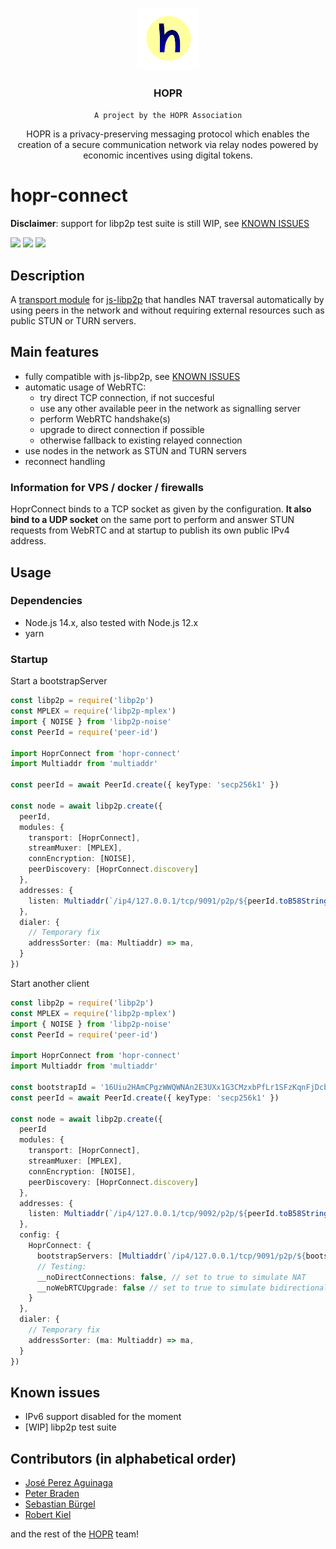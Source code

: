 <!-- INTRODUCTION -->
<p align="center">
  <a href="https://hoprnet.org" target="_blank" rel="noopener noreferrer">
    <img width="100" src="https://github.com/hoprnet/hopr-assets/blob/master/v1/logo/hopr_logo_padded.png?raw=true" alt="HOPR Logo">
  </a>
  
  <!-- Title Placeholder -->
  <h3 align="center">HOPR</h3>
  <p align="center">
    <code>A project by the HOPR Association</code>
  </p>
  <p align="center">
    HOPR is a privacy-preserving messaging protocol which enables the creation of a secure communication network via relay nodes powered by economic incentives using digital tokens.
  </p>
</p>

# hopr-connect

**Disclaimer**: support for libp2p test suite is still WIP, see [KNOWN ISSUES](#known-issues)

[![](https://github.com/libp2p/js-libp2p-interfaces/raw/master/src/transport/img/badge.png)](https://github.com/libp2p/js-libp2p-interfaces/tree/master/src/transport)
[![](https://github.com/libp2p/js-libp2p-interfaces/raw/master/src/connection/img/badge.png)](https://github.com/libp2p/js-libp2p-interfaces/tree/master/src/connection)
[![](https://github.com/libp2p/js-libp2p-interfaces/raw/master/src/peer-discovery/img/badge.png)](https://github.com/libp2p/js-libp2p-interfaces/tree/master/src/peer-discovery)

## Description

A [transport module](https://github.com/libp2p/js-libp2p-interfaces/tree/master/src/transport) for [js-libp2p](https://github.com/libp2p/js-libp2p) that handles NAT traversal automatically by using peers in the network and without requiring external resources such as public STUN or TURN servers.

## Main features

- fully compatible with js-libp2p, see [KNOWN ISSUES](#known-issues)
- automatic usage of WebRTC:
  - try direct TCP connection, if not succesful
  - use any other available peer in the network as signalling server
  - perform WebRTC handshake(s)
  - upgrade to direct connection if possible
  - otherwise fallback to existing relayed connection
- use nodes in the network as STUN and TURN servers
- reconnect handling

### Information for VPS / docker / firewalls

HoprConnect binds to a TCP socket as given by the configuration. **It also bind to a UDP socket** on the same port to perform and answer STUN requests from WebRTC and at startup to publish its own public IPv4 address. 

## Usage

### Dependencies

- Node.js 14.x, also tested with Node.js 12.x
- yarn

### Startup

Start a bootstrapServer

```ts
const libp2p = require('libp2p')
const MPLEX = require('libp2p-mplex')
import { NOISE } from 'libp2p-noise'
const PeerId = require('peer-id')

import HoprConnect from 'hopr-connect'
import Multiaddr from 'multiaddr'

const peerId = await PeerId.create({ keyType: 'secp256k1' })

const node = await libp2p.create({
  peerId,
  modules: {
    transport: [HoprConnect],
    streamMuxer: [MPLEX],
    connEncryption: [NOISE],
    peerDiscovery: [HoprConnect.discovery]
  },
  addresses: {
    listen: Multiaddr(`/ip4/127.0.0.1/tcp/9091/p2p/${peerId.toB58String()}`)
  },
  dialer: {
    // Temporary fix
    addressSorter: (ma: Multiaddr) => ma,
  }
})
```

Start another client

```ts
const libp2p = require('libp2p')
const MPLEX = require('libp2p-mplex')
import { NOISE } from 'libp2p-noise'
const PeerId = require('peer-id')

import HoprConnect from 'hopr-connect'
import Multiaddr from 'multiaddr'

const bootstrapId = '16Uiu2HAmCPgzWWQWNAn2E3UXx1G3CMzxbPfLr1SFzKqnFjDcbdwg' // Change this
const peerId = await PeerId.create({ keyType: 'secp256k1' })

const node = await libp2p.create({
  peerId
  modules: {
    transport: [HoprConnect],
    streamMuxer: [MPLEX],
    connEncryption: [NOISE],
    peerDiscovery: [HoprConnect.discovery]
  },
  addresses: {
    listen: Multiaddr(`/ip4/127.0.0.1/tcp/9092/p2p/${peerId.toB58String()}`)
  },
  config: {
    HoprConnect: {
      bootstrapServers: [Multiaddr(`/ip4/127.0.0.1/tcp/9091/p2p/${bootstrapId.toB58String()}`)],
      // Testing:
      __noDirectConnections: false, // set to true to simulate NAT
      __noWebRTCUpgrade: false // set to true to simulate bidirectional NAT
    }
  },
  dialer: {
    // Temporary fix
    addressSorter: (ma: Multiaddr) => ma,
  }
})
```

## Known issues

- IPv6 support disabled for the moment
- [WIP] libp2p test suite

## Contributors (in alphabetical order)

- [José Perez Aguinaga](https://github.com/jjperezaguinaga)
- [Peter Braden](https://github.com/peterbraden)
- [Sebastian Bürgel](https://github.com/scbuergel)
- [Robert Kiel](https://github.com/robertkiel)

and the rest of the [HOPR](https://hoprnet.org) team!

